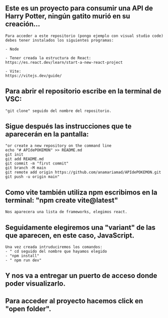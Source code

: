 ## Este es un proyecto para consumir una API de Harry Potter, ningún gatito murió en su creación...
```
Para acceder a este repositorio (pongo ejemplo con visual studio code) debes tener instalados los siguientes programas: 

- Node

- Tener creada la estructura de React:
https://es.react.dev/learn/start-a-new-react-project

- Vite:
https://vitejs.dev/guide/
```


## Para abrir el repositorio escribe en la terminal de VSC:
```
"git clone" seguido del nombre del repositorio.
```

## Sigue después las instrucciones que te aparecerán en la pantalla:
```
"or create a new repository on the command line
echo "# APIdePOKEMON" >> README.md
git init
git add README.md
git commit -m "first commit"
git branch -M main
git remote add origin https://github.com/anamariamad/APIdePOKEMON.git
git push -u origin main"
```

## Como vite también utiliza npm escribimos en la terminal: "npm create vite@latest"

```
Nos aparecera una lista de frameworks, elegimos react.
```

## Seguidamente elegiremos una "variant" de las que aparecen, en este caso, JavaScript.

```
Una vez creada intruduciremos los comandos:
- " cd seguido del nombre que hayamos elegido
- "npm install"
- " npm run dev"
```

## Y nos va a entregar un puerto de acceso donde poder visualizarlo.

## Para acceder al proyecto hacemos click en "open folder".


